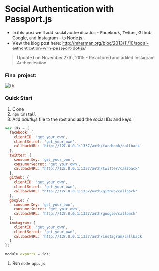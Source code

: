 # Social Authentication with Passport.js

- In this post we'll add social authentication - Facebook, Twitter, Github, Google, and Instagram - to Node.js.
- View the blog post here: http://mherman.org/blog/2013/11/10/social-authentication-with-passport-dot-js/

> Updated on November 27th, 2015 - Refactored and added Instagram Authentication

### Final project:

![fb](https://raw.github.com/mjhea0/passport-examples/master/public/img/final.png)

### Quick Start

1. Clone
1. `npm install`
1. Add *oauth.js* file to the root and add the social IDs and keys:

  ```javascript
  var ids = {
    facebook: {
      clientID: 'get_your_own',
      clientSecret: 'get_your_own',
      callbackURL: 'http://127.0.0.1:1337/auth/facebook/callback'
    },
    twitter: {
      consumerKey: 'get_your_own',
      consumerSecret: 'get_your_own',
      callbackURL: "http://127.0.0.1:1337/auth/twitter/callback"
    },
    github: {
      clientID: 'get_your_own',
      clientSecret: 'get_your_own',
      callbackURL: "http://127.0.0.1:1337/auth/github/callback"
    },
    google: {
      consumerKey: 'get_your_own',
      consumerSecret: 'get_your_own',
      callbackURL: 'http://127.0.0.1:1337/auth/google/callback'
    },
    instagram: {
      clientID: 'get_your_own',
      clientSecret: 'get_your_own',
      callbackURL: 'http://127.0.0.1:1337/auth/instagram/callback'
    }
  };

  module.exports = ids;
  ```

1. Run `node app.js`


